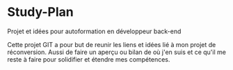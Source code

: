 # Study-Plan
Projet et idées pour autoformation en développeur back-end

Cette projet GIT a pour but de reunir les liens et idées lié à mon projet de réconversion. Aussi de faire un aperçu ou bilan de où j'en suis et ce qu'il me reste à faire pour solidifier et étendre mes compétences.
